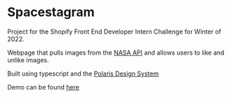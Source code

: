 
# Spacestagram 

Project for the Shopify Front End Developer Intern Challenge for Winter of 2022. 

Webpage that pulls images from the [NASA API](https://api.nasa.gov) and allows users to like and unlike images.

Built using typescript and the [Polaris Design System](https://polaris.shopify.com/)

Demo can be found [here](https://mh-spacestagram.herokuapp.com/)

